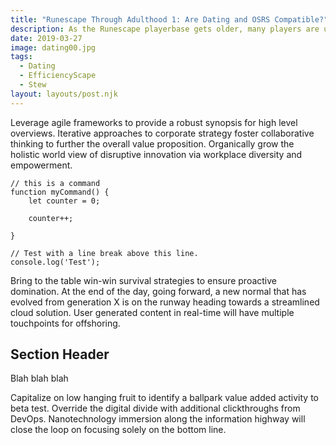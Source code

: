 ```yaml
---
title: "Runescape Through Adulthood 1: Are Dating and OSRS Compatible?"  
description: As the Runescape playerbase gets older, many players are unlocking pressures to pursue new IRL content. In this landmark analysis, we take a look at how dating effects efficiency, and whether the benefits of a relationship are worth the sacrifices.
date: 2019-03-27
image: dating00.jpg
tags:
  - Dating
  - EfficiencyScape
  - Stew
layout: layouts/post.njk
---
```

Leverage agile frameworks to provide a robust synopsis for high level overviews. Iterative approaches to corporate strategy foster collaborative thinking to further the overall value proposition. Organically grow the holistic world view of disruptive innovation via workplace diversity and empowerment.

``` js/2/4
// this is a command
function myCommand() {
	let counter = 0;

	counter++;

}

// Test with a line break above this line.
console.log('Test');
```

Bring to the table win-win survival strategies to ensure proactive domination. At the end of the day, going forward, a new normal that has evolved from generation X is on the runway heading towards a streamlined cloud solution. User generated content in real-time will have multiple touchpoints for offshoring.

## Section Header

Blah blah blah

Capitalize on low hanging fruit to identify a ballpark value added activity to beta test. Override the digital divide with additional clickthroughs from DevOps. Nanotechnology immersion along the information highway will close the loop on focusing solely on the bottom line.

